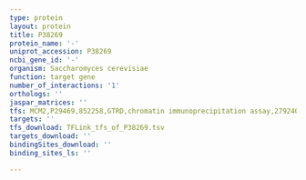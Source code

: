 ```yaml
---
type: protein
layout: protein
title: P38269
protein_name: '-'
uniprot_accession: P38269
ncbi_gene_id: '-'
organism: Saccharomyces cerevisiae
function: target gene
number_of_interactions: '1'
orthologs: ''
jaspar_matrices: ''
tfs: MCM2,P29469,852258,GTRD,chromatin immunoprecipitation assay,27924024%5Buid%5D,No
targets: ''
tfs_download: TFLink_tfs_of_P38269.tsv
targets_download: ''
bindingSites_download: ''
binding_sites_ls: ''

---
```

